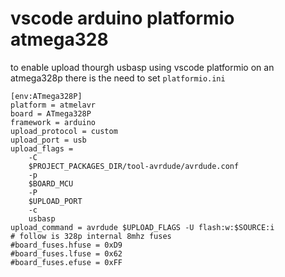 # vscode arduino platformio atmega328

to enable upload thourgh usbasp using vscode platformio on an atmega328p there is the need to set `platformio.ini`

```
[env:ATmega328P]
platform = atmelavr
board = ATmega328P
framework = arduino
upload_protocol = custom
upload_port = usb
upload_flags = 
	-C
	$PROJECT_PACKAGES_DIR/tool-avrdude/avrdude.conf
	-p
	$BOARD_MCU
	-P
	$UPLOAD_PORT
	-c
	usbasp
upload_command = avrdude $UPLOAD_FLAGS -U flash:w:$SOURCE:i
# follow is 328p internal 8mhz fuses
#board_fuses.hfuse = 0xD9
#board_fuses.lfuse = 0x62
#board_fuses.efuse = 0xFF
```

